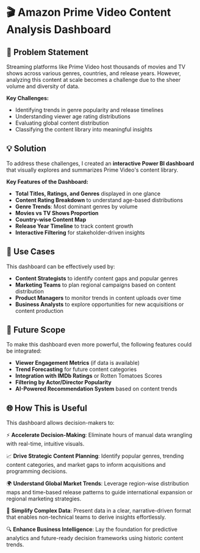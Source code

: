 # 🎬 Amazon Prime Video Content Analysis Dashboard  

## 🧩 Problem Statement

Streaming platforms like Prime Video host thousands of movies and TV shows across various genres, countries, and release years. However, analyzing this content at scale becomes a challenge due to the sheer volume and diversity of data.

**Key Challenges:**
- Identifying trends in genre popularity and release timelines  
- Understanding viewer age rating distributions  
- Evaluating global content distribution  
- Classifying the content library into meaningful insights  

## 💡 Solution

To address these challenges, I created an **interactive Power BI dashboard** that visually explores and summarizes Prime Video's content library.

**Key Features of the Dashboard:**
- **Total Titles, Ratings, and Genres** displayed in one glance  
- **Content Rating Breakdown** to understand age-based distributions  
- **Genre Trends**: Most dominant genres by volume  
- **Movies vs TV Shows Proportion**  
- **Country-wise Content Map**  
- **Release Year Timeline** to track content growth  
- **Interactive Filtering** for stakeholder-driven insights  

## 🎯 Use Cases

This dashboard can be effectively used by:
- **Content Strategists** to identify content gaps and popular genres  
- **Marketing Teams** to plan regional campaigns based on content distribution  
- **Product Managers** to monitor trends in content uploads over time  
- **Business Analysts** to explore opportunities for new acquisitions or content production  


## 🚀 Future Scope

To make this dashboard even more powerful, the following features could be integrated:
- **Viewer Engagement Metrics** (if data is available)  
- **Trend Forecasting** for future content categories  
- **Integration with IMDb Ratings** or Rotten Tomatoes Scores  
- **Filtering by Actor/Director Popularity**  
- **AI-Powered Recommendation System** based on content trends  


## 🌐 How This is Useful

This dashboard allows decision-makers to:

⚡ **Accelerate Decision-Making**: Eliminate hours of manual data wrangling with real-time, intuitive visuals.

📈 **Drive Strategic Content Planning**: Identify popular genres, trending content categories, and market gaps to inform acquisitions and programming decisions.

🌍 **Understand Global Market Trends**: Leverage region-wise distribution maps and time-based release patterns to guide international expansion or regional marketing strategies.

🧠 **Simplify Complex Data**: Present data in a clear, narrative-driven format that enables non-technical teams to derive insights effortlessly.

🔍 **Enhance Business Intelligence**: Lay the foundation for predictive analytics and future-ready decision frameworks using historic content trends.
